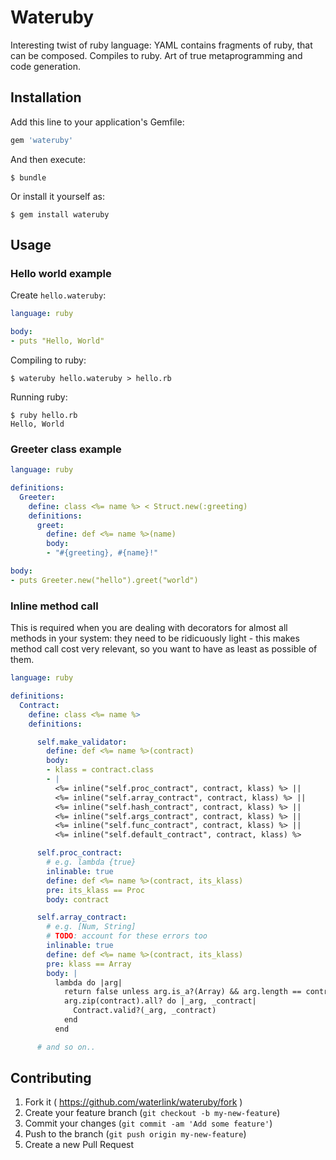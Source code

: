 # Wateruby

Interesting twist of ruby language: YAML contains fragments of ruby, that can be composed. Compiles to ruby. Art of true metaprogramming and code generation.

## Installation

Add this line to your application's Gemfile:

```ruby
gem 'wateruby'
```

And then execute:

    $ bundle

Or install it yourself as:

    $ gem install wateruby

## Usage

### Hello world example

Create `hello.wateruby`:

```yaml
language: ruby

body:
- puts "Hello, World"
```

Compiling to ruby:

```
$ wateruby hello.wateruby > hello.rb
```

Running ruby:

```
$ ruby hello.rb
Hello, World
```

### Greeter class example

```yaml
language: ruby

definitions:
  Greeter:
    define: class <%= name %> < Struct.new(:greeting)
    definitions:
      greet:
        define: def <%= name %>(name)
        body:
        - "#{greeting}, #{name}!"

body:
- puts Greeter.new("hello").greet("world")
```

### Inline method call

This is required when you are dealing with decorators for almost all methods in your system: they need to be ridicuously light - this makes method call cost very relevant, so you want to have as least as possible of them.

```yaml
language: ruby

definitions:
  Contract:
    define: class <%= name %>
    definitions:

      self.make_validator:
        define: def <%= name %>(contract)
        body:
        - klass = contract.class
        - |
          <%= inline("self.proc_contract", contract, klass) %> ||
          <%= inline("self.array_contract", contract, klass) %> ||
          <%= inline("self.hash_contract", contract, klass) %> ||
          <%= inline("self.args_contract", contract, klass) %> ||
          <%= inline("self.func_contract", contract, klass) %> ||
          <%= inline("self.default_contract", contract, klass) %>

      self.proc_contract:
        # e.g. lambda {true}
        inlinable: true
        define: def <%= name %>(contract, its_klass)
        pre: its_klass == Proc
        body: contract

      self.array_contract:
        # e.g. [Num, String]
        # TODO: account for these errors too
        inlinable: true
        define: def <%= name %>(contract, its_klass)
        pre: klass == Array
        body: |
          lambda do |arg|
            return false unless arg.is_a?(Array) && arg.length == contract.length
            arg.zip(contract).all? do |_arg, _contract|
              Contract.valid?(_arg, _contract)
            end
          end

      # and so on..
```

## Contributing

1. Fork it ( https://github.com/waterlink/wateruby/fork )
2. Create your feature branch (`git checkout -b my-new-feature`)
3. Commit your changes (`git commit -am 'Add some feature'`)
4. Push to the branch (`git push origin my-new-feature`)
5. Create a new Pull Request
